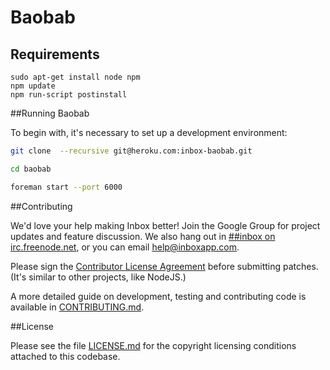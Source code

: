 Baobab
========

## Requirements

```
sudo apt-get install node npm
npm update
npm run-script postinstall
```

##Running Baobab

To begin with, it's necessary to set up a development environment:

```bash
git clone  --recursive git@heroku.com:inbox-baobab.git

cd baobab

foreman start --port 6000

```

##Contributing

We'd love your help making Inbox better! Join the Google Group for project updates and feature discussion. We also hang out in [##inbox on irc.freenode.net](http://webchat.freenode.net/?channels=##inbox), or you can email help@inboxapp.com.

Please sign the [Contributor License Agreement](https://www.inboxapp.com/cla.html) before submitting patches. (It's similar to other projects, like NodeJS.)

A more detailed guide on development, testing and contributing code is available in [CONTRIBUTING.md](CONTRIBUTING.md).

##License

Please see the file [LICENSE.md](LICENSE.md) for the copyright licensing conditions attached to
this codebase.
